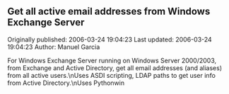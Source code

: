 ## Get all active email addresses from Windows Exchange Server 
Originally published: 2006-03-24 19:04:23 
Last updated: 2006-03-24 19:04:23 
Author: Manuel Garcia 
 
For Windows Exchange Server running on Windows Server 2000/2003, from Exchange and Active Directory, get all email addresses (and aliases) from all active users.\nUses ASDI scripting, LDAP paths to get user info from Active Directory.\nUses Pythonwin